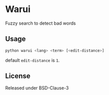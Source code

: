 # Warui

Fuzzy search to detect bad words

## Usage

```bash
python warui <lang> <term> [<edit-distance>]
```

default `edit-distance` is `1`.

## License

Released under BSD-Clause-3
